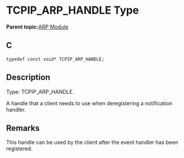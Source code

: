# TCPIP\_ARP\_HANDLE Type

**Parent topic:**[ARP Module](GUID-3DCBF1EB-5623-4419-B244-DDD9B01704EE.md)

## C

```
typedef const void* TCPIP_ARP_HANDLE;
```

## Description

Type: TCPIP\_ARP\_HANDLE.

A handle that a client needs to use when deregistering a notification handler.

## Remarks

This handle can be used by the client after the event handler has been registered.

